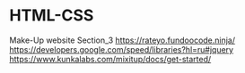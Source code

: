 # HTML-CSS
Make-Up website Section_3
https://rateyo.fundoocode.ninja/
https://developers.google.com/speed/libraries?hl=ru#jquery
https://www.kunkalabs.com/mixitup/docs/get-started/
